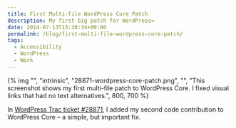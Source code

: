```yaml
---
title: First Multi-file WordPress Core Patch
description: My first big patch for WordPress=
date: 2014-07-13T15:30:34+00:00
permalink: /blog/first-multi-file-wordpress-core-patch/
tags:
  - Accessibility
  - WordPress
  - Work
---
```


{% img "", "intrinsic", "28871-wordpress-core-patch.png", "", "This screenshot shows my first multi-file patch to WordPress Core. I fixed visual links that had no text alternatives.", 800, 700 %}

In [WordPress Trac ticket #28871](https://core.trac.wordpress.org/ticket/28871), I added my second code contribution to WordPress Core – a simple, but important fix.